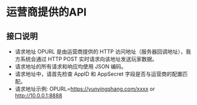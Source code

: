 # 运营商提供的API

## 接口说明

* 请求地址 OPURL 是由运营商提供的 HTTP 访问地址（服务器回调地址），我方系统会通过 HTTP POST 实时请求向该地址发送玩家数据。
* 请求地址的所有请求和响应均使用 JSON 编码。
* 请求地址中，请首先检查 AppID 和 AppSecret 字段是否与运营商的配置匹配。
* 请求地址示例: OPURL=https://yunyingshang.com/xxxx or http://10.0.0.1:8888
